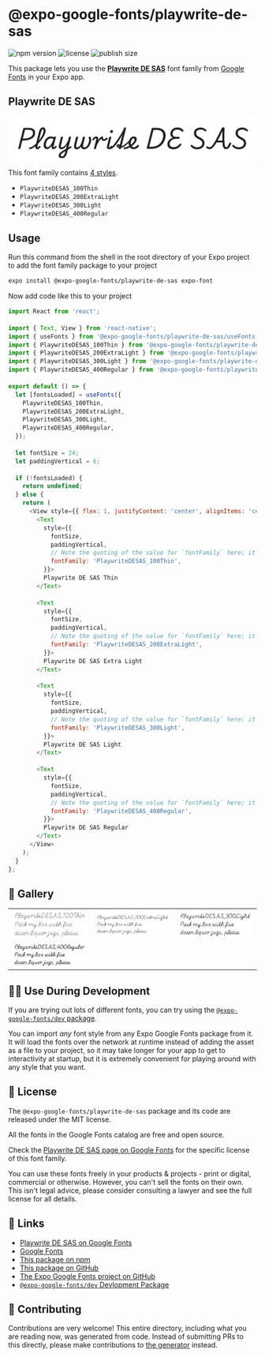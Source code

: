 # @expo-google-fonts/playwrite-de-sas

![npm version](https://flat.badgen.net/npm/v/@expo-google-fonts/playwrite-de-sas)
![license](https://flat.badgen.net/github/license/expo/google-fonts)
![publish size](https://flat.badgen.net/packagephobia/install/@expo-google-fonts/playwrite-de-sas)

This package lets you use the [**Playwrite DE SAS**](https://fonts.google.com/specimen/Playwrite+DE+SAS) font family from [Google Fonts](https://fonts.google.com/) in your Expo app.

## Playwrite DE SAS

![Playwrite DE SAS](./font-family.png)

This font family contains [4 styles](#-gallery).

- `PlaywriteDESAS_100Thin`
- `PlaywriteDESAS_200ExtraLight`
- `PlaywriteDESAS_300Light`
- `PlaywriteDESAS_400Regular`

## Usage

Run this command from the shell in the root directory of your Expo project to add the font family package to your project
```sh
expo install @expo-google-fonts/playwrite-de-sas expo-font
```

Now add code like this to your project
```js
import React from 'react';

import { Text, View } from 'react-native';
import { useFonts } from '@expo-google-fonts/playwrite-de-sas/useFonts';
import { PlaywriteDESAS_100Thin } from '@expo-google-fonts/playwrite-de-sas/100Thin';
import { PlaywriteDESAS_200ExtraLight } from '@expo-google-fonts/playwrite-de-sas/200ExtraLight';
import { PlaywriteDESAS_300Light } from '@expo-google-fonts/playwrite-de-sas/300Light';
import { PlaywriteDESAS_400Regular } from '@expo-google-fonts/playwrite-de-sas/400Regular';

export default () => {
  let [fontsLoaded] = useFonts({
    PlaywriteDESAS_100Thin,
    PlaywriteDESAS_200ExtraLight,
    PlaywriteDESAS_300Light,
    PlaywriteDESAS_400Regular,
  });

  let fontSize = 24;
  let paddingVertical = 6;

  if (!fontsLoaded) {
    return undefined;
  } else {
    return (
      <View style={{ flex: 1, justifyContent: 'center', alignItems: 'center' }}>
        <Text
          style={{
            fontSize,
            paddingVertical,
            // Note the quoting of the value for `fontFamily` here; it expects a string!
            fontFamily: 'PlaywriteDESAS_100Thin',
          }}>
          Playwrite DE SAS Thin
        </Text>

        <Text
          style={{
            fontSize,
            paddingVertical,
            // Note the quoting of the value for `fontFamily` here; it expects a string!
            fontFamily: 'PlaywriteDESAS_200ExtraLight',
          }}>
          Playwrite DE SAS Extra Light
        </Text>

        <Text
          style={{
            fontSize,
            paddingVertical,
            // Note the quoting of the value for `fontFamily` here; it expects a string!
            fontFamily: 'PlaywriteDESAS_300Light',
          }}>
          Playwrite DE SAS Light
        </Text>

        <Text
          style={{
            fontSize,
            paddingVertical,
            // Note the quoting of the value for `fontFamily` here; it expects a string!
            fontFamily: 'PlaywriteDESAS_400Regular',
          }}>
          Playwrite DE SAS Regular
        </Text>
      </View>
    );
  }
};

```

## 🔡 Gallery


||||
|-|-|-|
|![PlaywriteDESAS_100Thin](./PlaywriteDESAS_100Thin.ttf.png)|![PlaywriteDESAS_200ExtraLight](./PlaywriteDESAS_200ExtraLight.ttf.png)|![PlaywriteDESAS_300Light](./PlaywriteDESAS_300Light.ttf.png)||
|![PlaywriteDESAS_400Regular](./PlaywriteDESAS_400Regular.ttf.png)||||


## 👩‍💻 Use During Development

If you are trying out lots of different fonts, you can try using the [`@expo-google-fonts/dev` package](https://github.com/expo/google-fonts/tree/master/font-packages/dev#readme).

You can import *any* font style from any Expo Google Fonts package from it. It will load the fonts
over the network at runtime instead of adding the asset as a file to your project, so it may take longer
for your app to get to interactivity at startup, but it is extremely convenient
for playing around with any style that you want.

## 📖 License

The `@expo-google-fonts/playwrite-de-sas` package and its code are released under the MIT license.

All the fonts in the Google Fonts catalog are free and open source.

Check the [Playwrite DE SAS page on Google Fonts](https://fonts.google.com/specimen/Playwrite+DE+SAS) for the specific license of this font family.

You can use these fonts freely in your products & projects - print or digital, commercial or otherwise. However, you can't sell the fonts on their own. This isn't legal advice, please consider consulting a lawyer and see the full license for all details.

## 🔗 Links

- [Playwrite DE SAS on Google Fonts](https://fonts.google.com/specimen/Playwrite+DE+SAS)
- [Google Fonts](https://fonts.google.com/)
- [This package on npm](https://www.npmjs.com/package/@expo-google-fonts/playwrite-de-sas)
- [This package on GitHub](https://github.com/expo/google-fonts/tree/master/font-packages/playwrite-de-sas)
- [The Expo Google Fonts project on GitHub](https://github.com/expo/google-fonts)
- [`@expo-google-fonts/dev` Devlopment Package](https://github.com/expo/google-fonts/tree/master/font-packages/dev)

## 🤝 Contributing

Contributions are very welcome! This entire directory, including what you are reading now, was generated from code. Instead of submitting PRs to this directly, please make contributions to [the generator](https://github.com/expo/google-fonts/tree/master/packages/generator) instead.
